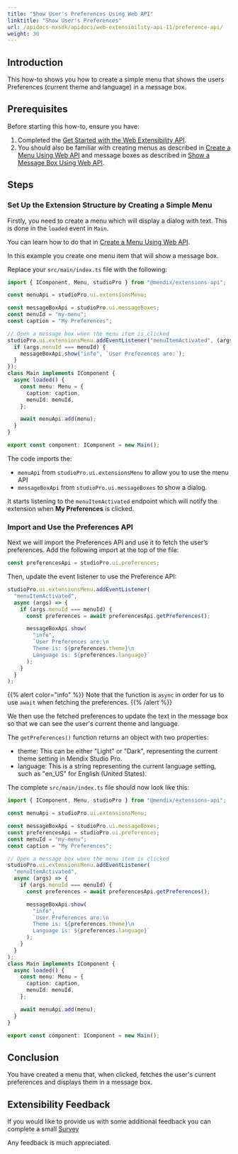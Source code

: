 ```yaml
---
title: "Show User's Preferences Using Web API"
linktitle: "Show User's Preferences"
url: /apidocs-mxsdk/apidocs/web-extensibility-api-11/preference-api/
weight: 30
---
```


## Introduction

This how-to shows you how to create a simple menu that shows the users Preferences (current theme and language) in a message box.

## Prerequisites

Before starting this how-to, ensure you have:

1. Completed the [Get Started with the Web Extensibility API](/apidocs-mxsdk/apidocs/web-extensibility-api-11/v11/getting-started/).
2. You should also be familiar with creating menus as described in [Create a Menu Using Web API](/apidocs-mxsdk/apidocs/web-extensibility-api-11/v11/menu-api/) and message boxes as described in [Show a Message Box Using Web API](/apidocs-mxsdk/apidocs/web-extensibility-api-11/v11/messagebox-api/).

## Steps

### Set Up the Extension Structure by Creating a Simple Menu

Firstly, you need to create a menu which will display a dialog with text. This is done in the `loaded` event in `Main`.

You can learn how to do that in [Create a Menu Using Web API](/apidocs-mxsdk/apidocs/web-extensibility-api-11/v11/menu-api/).

In this example you create one menu item that will show a message box.

Replace your `src/main/index.ts` file with the following:

```typescript
import { IComponent, Menu, studioPro } from "@mendix/extensions-api";

const menuApi = studioPro.ui.extensionsMenu;

const messageBoxApi = studioPro.ui.messageBoxes;
const menuId = "my-menu";
const caption = "My Preferences";

// Open a message box when the menu item is clicked
studioPro.ui.extensionsMenu.addEventListener("menuItemActivated", (args) => {
  if (args.menuId === menuId) {
    messageBoxApi.show("info", `User Preferences are:`);
  }
});
class Main implements IComponent {
  async loaded() {
    const menu: Menu = {
      caption: caption,
      menuId: menuId,
    };

    await menuApi.add(menu);
  }
}

export const component: IComponent = new Main();
```

The code imports the:

- `menuApi` from `studioPro.ui.extensionsMenu` to allow you to use the menu API
- `messageBoxApi` from `studioPro.ui.messageBoxes` to show a dialog.

It starts listening to the `menuItemActivated` endpoint which will notify the extension when **My Preferences** is clicked.

### Import and Use the Preferences API

Next we will import the Preferences API and use it to fetch the user’s preferences. Add the following import at the top of the file:

```typescript
const preferencesApi = studioPro.ui.preferences;
```

Then, update the event listener to use the Preference API:

```typescript
studioPro.ui.extensionsMenu.addEventListener(
  "menuItemActivated",
  async (args) => {
    if (args.menuId === menuId) {
      const preferences = await preferencesApi.getPreferences();

      messageBoxApi.show(
        "info",
        `User Preferences are:\n
        Theme is: ${preferences.theme}\n
        Language is: ${preferences.language}`
      );
    }
  }
);
```

{{% alert color="info" %}}
Note that the function is `async` in order for us to use `await` when fetching the preferences.
{{% /alert %}}

We then use the fetched preferences to update the text in the message box so that we can see the user's current theme and language.

The `getPreferences()` function returns an object with two properties:

- theme: This can be either "Light" or "Dark", representing the current theme setting in Mendix Studio Pro.
- language: This is a string representing the current language setting, such as "en_US" for English (United States).

The complete `src/main/index.ts` file should now look like this:

```typescript
import { IComponent, Menu, studioPro } from "@mendix/extensions-api";

const menuApi = studioPro.ui.extensionsMenu;

const messageBoxApi = studioPro.ui.messageBoxes;
const preferencesApi = studioPro.ui.preferences;
const menuId = "my-menu";
const caption = "My Preferences";

// Open a message box when the menu item is clicked
studioPro.ui.extensionsMenu.addEventListener(
  "menuItemActivated",
  async (args) => {
    if (args.menuId === menuId) {
      const preferences = await preferencesApi.getPreferences();

      messageBoxApi.show(
        "info",
        `User Preferences are:\n
        Theme is: ${preferences.theme}\n
        Language is: ${preferences.language}`
      );
    }
  }
);
class Main implements IComponent {
  async loaded() {
    const menu: Menu = {
      caption: caption,
      menuId: menuId,
    };

    await menuApi.add(menu);
  }
}

export const component: IComponent = new Main();
```

## Conclusion

You have created a menu that, when clicked, fetches the user's current preferences and displays them in a message box.

## Extensibility Feedback

If you would like to provide us with some additional feedback you can complete a small [Survey](https://survey.alchemer.eu/s3/90801191/Extensibility-Feedback)

Any feedback is much appreciated.
